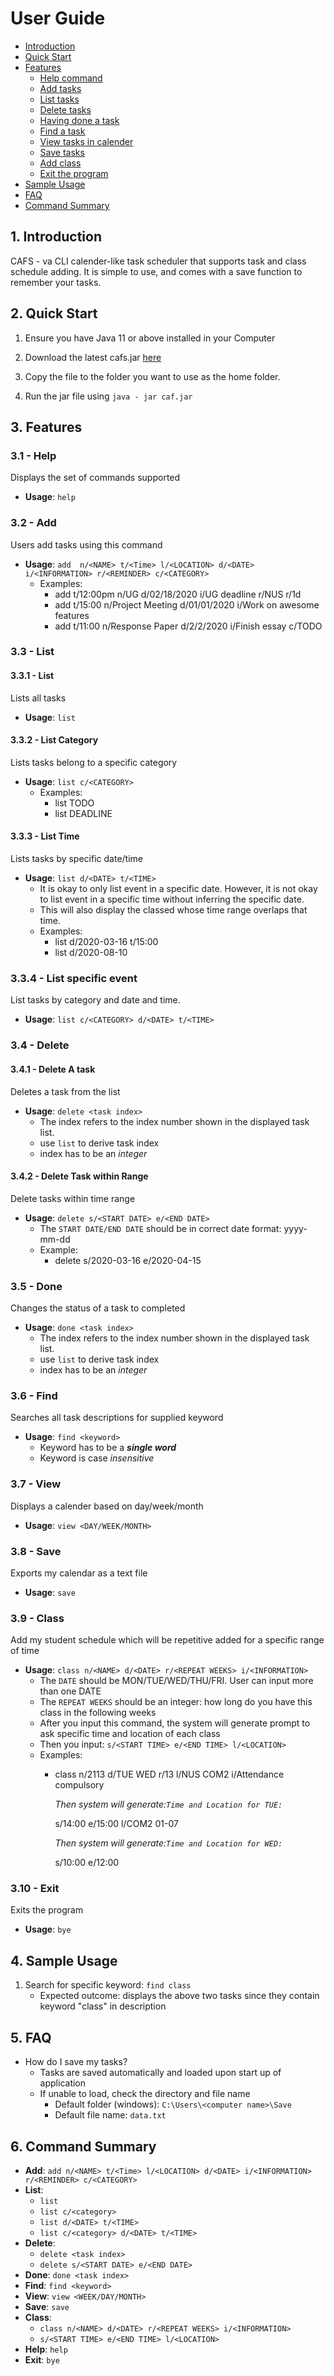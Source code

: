 # User Guide
* [Introduction](#1-introduction)
* [Quick Start](#2-quick-start)
* [Features](#3-features)
  * [Help command](#31---help)
  * [Add tasks](#32---add)
  * [List tasks](#33---list)
  * [Delete tasks](#34---delete)
  * [Having done a task](#35---done)
  * [Find a task](#36---find)
  * [View tasks in calender](#37---view)
  * [Save tasks](#38---save)
  * [Add class](#39---class)
  * [Exit the program](#310---exit)
* [Sample Usage](#4-sample-usage)
* [FAQ](#5-faq)
* [Command Summary](#6-command-summary)
## 1. Introduction

CAFS - va CLI calender-like task scheduler that supports task and 
class schedule adding. It is simple to use, and comes with a save function to 
remember your tasks.

## 2. Quick Start
1. Ensure you have Java 11 or above installed in your Computer

1. Download the latest cafs.jar [here](https://github.com/AY1920S2-CS2113-T14-3/tp/releases)

1. Copy the file to the folder you want to use as the home folder.

1. Run the jar file using `java - jar caf.jar`

## 3. Features

### 3.1 - Help
Displays the set of commands supported
* **Usage**: `help`

### 3.2 - Add
Users add tasks using this command
* **Usage**: `add  n/<NAME> t/<Time> l/<LOCATION> d/<DATE> i/<INFORMATION> r/<REMINDER> c/<CATEGORY>`
     * Examples:
        * add t/12:00pm n/UG d/02/18/2020 i/UG deadline r/NUS r/1d
        * add t/15:00 n/Project Meeting  d/01/01/2020   i/Work on awesome features
        * add t/11:00 n/Response Paper  d/2/2/2020 i/Finish essay c/TODO

### 3.3 - List
#### 3.3.1 - List 
Lists all tasks
* **Usage**: `list`

#### 3.3.2 - List Category
Lists tasks belong to a specific category
* **Usage**: `list c/<CATEGORY>`
    * Examples:
        * list TODO
        * list DEADLINE
      
#### 3.3.3 - List Time
Lists tasks by specific date/time
* **Usage**: `list d/<DATE> t/<TIME>`
    * It is okay to only list event in a specific date. However, it is not okay to list event in a specific time
        without inferring the specific date. 
    * This will also display the classed whose time range overlaps that time.
    * Examples: 
        * list d/2020-03-16 t/15:00
        * list d/2020-08-10

### 3.3.4 - List specific event
List tasks by category and date and time. 
* **Usage**: `list c/<CATEGORY> d/<DATE> t/<TIME>`


### 3.4 - Delete
#### 3.4.1 - Delete A task
Deletes a task from the list
* **Usage**: `delete <task index>`
    * The index refers to the index number shown in the displayed task list.
    * use `list` to derive task index
    * index has to be an _integer_
    
#### 3.4.2 - Delete Task within Range
Delete tasks within time range
* **Usage**: `delete s/<START DATE> e/<END DATE>`
    * The `START DATE/END DATE` should be in correct date format: yyyy-mm-dd
    * Example:
        * delete s/2020-03-16 e/2020-04-15
        

### 3.5 - Done
Changes the status of a task to completed
* **Usage**: `done <task index>`
    * The index refers to the index number shown in the displayed task list.
    * use `list` to derive task index
    * index has to be an _integer_

### 3.6 - Find
Searches all task descriptions for supplied keyword
* **Usage**: `find <keyword>`
    * Keyword has to be a _**single word**_
    * Keyword is case _insensitive_

### 3.7 - View
Displays a calender based on day/week/month
* **Usage**: `view <DAY/WEEK/MONTH>`

### 3.8 - Save
Exports my calendar as a text file	
* **Usage**: `save`

### 3.9 - Class
Add my student schedule which will be repetitive added for a specific range of time
* **Usage**: `class n/<NAME> d/<DATE> r/<REPEAT WEEKS> i/<INFORMATION>`
    * The `DATE` should be MON/TUE/WED/THU/FRI. User can input more than one DATE
    * The `REPEAT WEEKS` should be an integer: how long do you have this class in the following weeks
    * After you input this command, the system will generate prompt to ask specific time 
        and location of each class
    * Then you input: `s/<START TIME> e/<END TIME> l/<LOCATION>`
    * Examples:
        * class n/2113 d/TUE WED r/13 l/NUS COM2 i/Attendance compulsory
          
          _Then system will generate:`Time and Location for TUE:`_
          
          s/14:00 e/15:00 l/COM2 01-07
          
          _Then system will generate:`Time and Location for WED:`_
          
          s/10:00 e/12:00

### 3.10 - Exit
Exits the program
* **Usage**: `bye`

## 4. Sample Usage
 
1. Search for specific keyword: `find class`
    * Expected outcome: displays the above two tasks since they contain keyword "class" in description
    
## 5. FAQ
 * How do I save my tasks?
    * Tasks are saved automatically and loaded upon start up of application
    * If unable to load, check the directory and file name
        * Default folder (windows): `C:\Users\<computer name>\Save`
        * Default file name: `data.txt`
 
## 6. Command Summary
 * **Add**: `add n/<NAME> t/<Time> l/<LOCATION> d/<DATE> i/<INFORMATION> r/<REMINDER> c/<CATEGORY>`
 * **List**: 
    * `list`
    * `list c/<category>` 
    * `list d/<DATE> t/<TIME>`
    * `list c/<category> d/<DATE> t/<TIME>`
 * **Delete**:
    * `delete <task index>` 
    * `delete s/<START DATE> e/<END DATE>`
 * **Done**: `done <task index>` 
 * **Find**: `find <keyword>` 
 * **View**: `view <WEEK/DAY/MONTH>`
 * **Save**: `save`
 * **Class**: 
    * `class n/<NAME> d/<DATE> r/<REPEAT WEEKS> i/<INFORMATION>`
    * `s/<START TIME> e/<END TIME> l/<LOCATION>`
 * **Help**: `help`
 * **Exit**: `bye`
